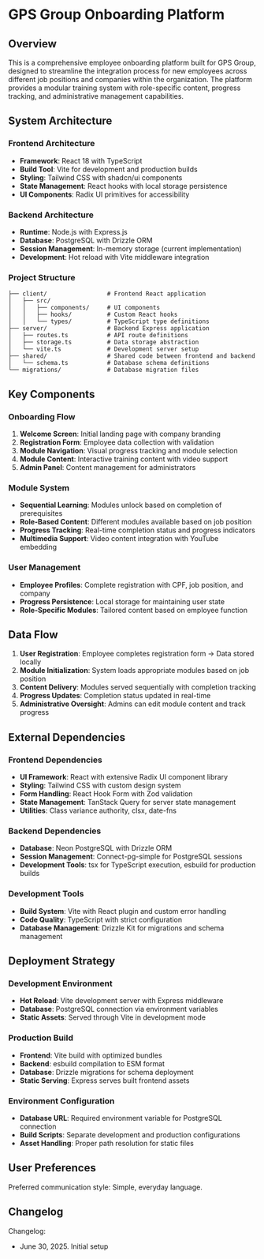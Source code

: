# GPS Group Onboarding Platform

## Overview

This is a comprehensive employee onboarding platform built for GPS Group, designed to streamline the integration process for new employees across different job positions and companies within the organization. The platform provides a modular training system with role-specific content, progress tracking, and administrative management capabilities.

## System Architecture

### Frontend Architecture
- **Framework**: React 18 with TypeScript
- **Build Tool**: Vite for development and production builds
- **Styling**: Tailwind CSS with shadcn/ui components
- **State Management**: React hooks with local storage persistence
- **UI Components**: Radix UI primitives for accessibility

### Backend Architecture
- **Runtime**: Node.js with Express.js
- **Database**: PostgreSQL with Drizzle ORM
- **Session Management**: In-memory storage (current implementation)
- **Development**: Hot reload with Vite middleware integration

### Project Structure
```
├── client/                 # Frontend React application
│   ├── src/
│   │   ├── components/     # UI components
│   │   ├── hooks/          # Custom React hooks
│   │   └── types/          # TypeScript type definitions
├── server/                 # Backend Express application
│   ├── routes.ts           # API route definitions
│   ├── storage.ts          # Data storage abstraction
│   └── vite.ts             # Development server setup
├── shared/                 # Shared code between frontend and backend
│   └── schema.ts           # Database schema definitions
└── migrations/             # Database migration files
```

## Key Components

### Onboarding Flow
1. **Welcome Screen**: Initial landing page with company branding
2. **Registration Form**: Employee data collection with validation
3. **Module Navigation**: Visual progress tracking and module selection
4. **Module Content**: Interactive training content with video support
5. **Admin Panel**: Content management for administrators

### Module System
- **Sequential Learning**: Modules unlock based on completion of prerequisites
- **Role-Based Content**: Different modules available based on job position
- **Progress Tracking**: Real-time completion status and progress indicators
- **Multimedia Support**: Video content integration with YouTube embedding

### User Management
- **Employee Profiles**: Complete registration with CPF, job position, and company
- **Progress Persistence**: Local storage for maintaining user state
- **Role-Specific Modules**: Tailored content based on employee function

## Data Flow

1. **User Registration**: Employee completes registration form → Data stored locally
2. **Module Initialization**: System loads appropriate modules based on job position
3. **Content Delivery**: Modules served sequentially with completion tracking
4. **Progress Updates**: Completion status updated in real-time
5. **Administrative Oversight**: Admins can edit module content and track progress

## External Dependencies

### Frontend Dependencies
- **UI Framework**: React with extensive Radix UI component library
- **Styling**: Tailwind CSS with custom design system
- **Form Handling**: React Hook Form with Zod validation
- **State Management**: TanStack Query for server state management
- **Utilities**: Class variance authority, clsx, date-fns

### Backend Dependencies
- **Database**: Neon PostgreSQL with Drizzle ORM
- **Session Management**: Connect-pg-simple for PostgreSQL sessions
- **Development Tools**: tsx for TypeScript execution, esbuild for production builds

### Development Tools
- **Build System**: Vite with React plugin and custom error handling
- **Code Quality**: TypeScript with strict configuration
- **Database Management**: Drizzle Kit for migrations and schema management

## Deployment Strategy

### Development Environment
- **Hot Reload**: Vite development server with Express middleware
- **Database**: PostgreSQL connection via environment variables
- **Static Assets**: Served through Vite in development mode

### Production Build
- **Frontend**: Vite build with optimized bundles
- **Backend**: esbuild compilation to ESM format
- **Database**: Drizzle migrations for schema deployment
- **Static Serving**: Express serves built frontend assets

### Environment Configuration
- **Database URL**: Required environment variable for PostgreSQL connection
- **Build Scripts**: Separate development and production configurations
- **Asset Handling**: Proper path resolution for static files

## User Preferences

Preferred communication style: Simple, everyday language.

## Changelog

Changelog:
- June 30, 2025. Initial setup